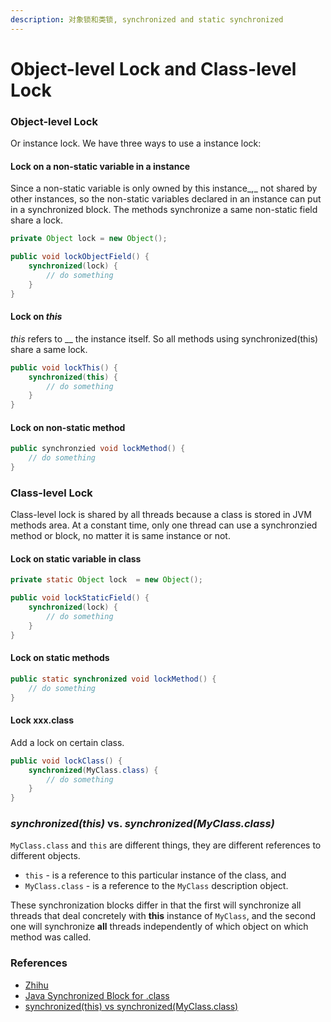 ```yaml
---
description: 对象锁和类锁, synchronized and static synchronized
---
```


# Object-level Lock and Class-level Lock

### Object-level Lock

Or instance lock. We have three ways to use a instance lock:

#### Lock on a non-static variable in a instance

Since a non-static variable is only owned by this instance_,_ not shared by other instances, so the non-static variables declared in an instance can put in a synchronized block. The methods synchronize a same non-static field share a lock.

```java
private Object lock = new Object();

public void lockObjectField() {
    synchronized(lock) {
        // do something
    }
}
```

#### Lock on _this_

_this_ refers to __ the instance itself. So all methods using synchronized(this) share a same lock.

```java
public void lockThis() {
    synchronized(this) {
        // do something
    }
}
```

#### Lock on non-static method&#x20;

```java
public synchronzied void lockMethod() {
    // do something
}
```

### Class-level Lock

Class-level lock is shared by all threads because a class is stored in JVM methods area. At a constant time, only one thread can use a synchronzied method or block, no matter it is same instance or not.

#### Lock on static variable in class

```java
private static Object lock  = new Object();

public void lockStaticField() {
    synchronized(lock) {
        // do something
    }
}
```

#### Lock on static methods

```java
public static synchronized void lockMethod() {
    // do something
}
```

#### Lock xxx.class

Add a lock on certain class.

```java
public void lockClass() {
    synchronized(MyClass.class) {
        // do something
    }
}
```

### _synchronized(this)_ vs. _synchronized(MyClass.class)_

`MyClass.class` and `this` are different things, they are different references to different objects.

* `this` - is a reference to this particular instance of the class, and
* `MyClass.class` - is a reference to the `MyClass` description object.

These synchronization blocks differ in that the first will synchronize all threads that deal concretely with **this** instance of `MyClass`, and the second one will synchronize **all** threads independently of which object on which method was called.

### References

* [Zhihu](https://zhuanlan.zhihu.com/p/98145713)
* [Java Synchronized Block for .class](https://stackoverflow.com/questions/2056243/java-synchronized-block-for-class)
* [synchronized(this) vs synchronized(MyClass.class)](https://stackoverflow.com/questions/14495776/synchronizedthis-vs-synchronizedmyclass-class)

